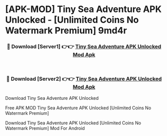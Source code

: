 # [APK-MOD] Tiny Sea Adventure APK Unlocked - [Unlimited Coins No Watermark Premium] 9md4r



<div align="center">
<h3>🔴 Download [Server1] 👉👉 <a href="https://momento.my/?title=Tiny_Sea_Adventure_APK_Unlocked">Tiny Sea Adventure APK Unlocked Mod Apk</a></h3><br>

<h3>🔴 Download [Server2] 👉👉 <a href="https://momento.my/?title=Tiny_Sea_Adventure_APK_Unlocked">Tiny Sea Adventure APK Unlocked Mod Apk</a></h3>
</div>



Download Tiny Sea Adventure APK Unlocked 

Free APK MOD Tiny Sea Adventure APK Unlocked [Unlimited Coins No Watermark Premium]

Download Tiny Sea Adventure APK Unlocked [Unlimited Coins No Watermark Premium] Mod For Android
